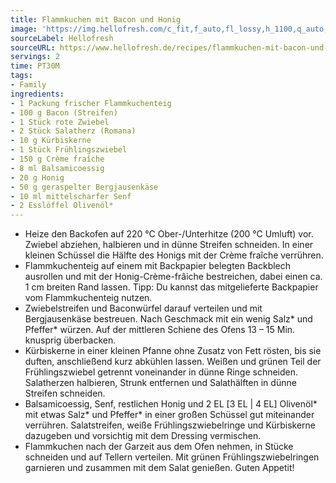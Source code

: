 ```yaml
---
title: Flammkuchen mit Bacon und Honig
image: 'https://img.hellofresh.com/c_fit,f_auto,fl_lossy,h_1100,q_auto,w_2600/hellofresh_s3/image/flammkuchen-mit-bacon-und-honig-68440237.jpg'
sourceLabel: Hellofresh
sourceURL: https://www.hellofresh.de/recipes/flammkuchen-mit-bacon-und-honig-61b8dcc1edf2a405d4153218
servings: 2
time: PT30M
tags:
- Family
ingredients:
- 1 Packung frischer Flammkuchenteig
- 100 g Bacon (Streifen)
- 1 Stück rote Zwiebel
- 2 Stück Salatherz (Romana)
- 10 g Kürbiskerne
- 1 Stück Frühlingszwiebel
- 150 g Crème fraîche
- 8 ml Balsamicoessig
- 20 g Honig
- 50 g geraspelter Bergjausenkäse
- 10 ml mittelscharfer Senf
- 2 Esslöffel Olivenöl*
---
```


- Heize den Backofen auf 220 °C Ober-/Unterhitze (200 °C Umluft) vor. Zwiebel abziehen, halbieren und in dünne Streifen schneiden. In einer kleinen Schüssel die Hälfte des Honigs mit der Crème fraîche verrühren.
- Flammkuchenteig auf einem mit Backpapier belegten Backblech ausrollen und mit der Honig-Crème-frâiche bestreichen, dabei einen ca. 1 cm breiten Rand lassen. Tipp: Du kannst das mitgelieferte Backpapier vom Flammkuchenteig nutzen.
- Zwiebelstreifen und Baconwürfel darauf verteilen und mit Bergjausenkäse bestreuen. Nach Geschmack mit ein wenig Salz\* und Pfeffer\* würzen. Auf der mittleren Schiene des Ofens 13 – 15 Min. knusprig überbacken.
- Kürbiskerne in einer kleinen Pfanne ohne Zusatz von Fett rösten, bis sie duften, anschließend kurz abkühlen lassen. Weißen und grünen Teil der Frühlingszwiebel getrennt voneinander in dünne Ringe schneiden. Salatherzen halbieren, Strunk entfernen und Salathälften in dünne Streifen schneiden.
- Balsamicoessig, Senf, restlichen Honig und 2 EL [3 EL | 4 EL] Olivenöl\* mit etwas Salz\* und Pfeffer\* in einer großen Schüssel gut miteinander verrühren. Salatstreifen, weiße Frühlingszwiebelringe und Kürbiskerne dazugeben und vorsichtig mit dem Dressing vermischen.
- Flammkuchen nach der Garzeit aus dem Ofen nehmen, in Stücke schneiden und auf Tellern verteilen. Mit grünen Frühlingszwiebelringen garnieren und zusammen mit dem Salat genießen. Guten Appetit!
